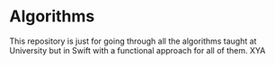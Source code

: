 # Algorithms
This repository is just for going through all the algorithms taught at University but in Swift with a functional approach for all of them. XYA
